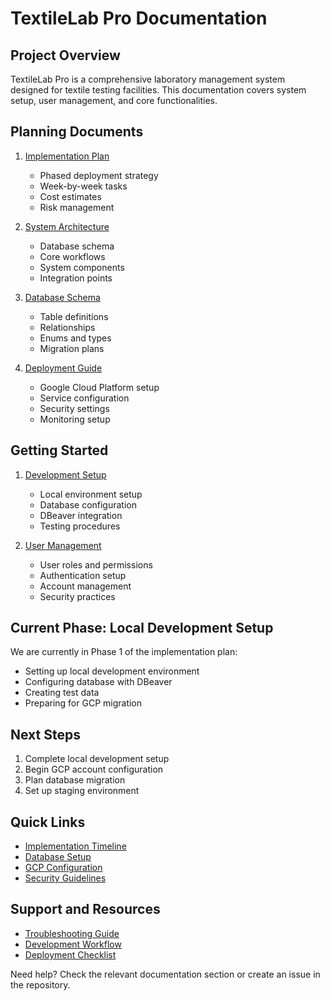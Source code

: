 # TextileLab Pro Documentation

## Project Overview
TextileLab Pro is a comprehensive laboratory management system designed for textile testing facilities. This documentation covers system setup, user management, and core functionalities.

## Planning Documents
1. [Implementation Plan](./IMPLEMENTATION_PLAN.md)
   - Phased deployment strategy
   - Week-by-week tasks
   - Cost estimates
   - Risk management

2. [System Architecture](./FLOWCHARTS.md)
   - Database schema
   - Core workflows
   - System components
   - Integration points

3. [Database Schema](./DATABASE_SCHEMA.md)
   - Table definitions
   - Relationships
   - Enums and types
   - Migration plans

4. [Deployment Guide](./GCP_DEPLOYMENT.md)
   - Google Cloud Platform setup
   - Service configuration
   - Security settings
   - Monitoring setup

## Getting Started
1. [Development Setup](./getting-started.md)
   - Local environment setup
   - Database configuration
   - DBeaver integration
   - Testing procedures

2. [User Management](./user-management.md)
   - User roles and permissions
   - Authentication setup
   - Account management
   - Security practices

## Current Phase: Local Development Setup
We are currently in Phase 1 of the implementation plan:
- Setting up local development environment
- Configuring database with DBeaver
- Creating test data
- Preparing for GCP migration

## Next Steps
1. Complete local development setup
2. Begin GCP account configuration
3. Plan database migration
4. Set up staging environment

## Quick Links
- [Implementation Timeline](./IMPLEMENTATION_PLAN.md#phase-1-local-development-setup-current-phase)
- [Database Setup](./getting-started.md#database-setup)
- [GCP Configuration](./GCP_DEPLOYMENT.md#initial-setup)
- [Security Guidelines](./GCP_DEPLOYMENT.md#security-considerations)

## Support and Resources
- [Troubleshooting Guide](./getting-started.md#troubleshooting)
- [Development Workflow](./getting-started.md#development-workflow)
- [Deployment Checklist](./GCP_DEPLOYMENT.md#pre-deployment-checklist)

Need help? Check the relevant documentation section or create an issue in the repository.
